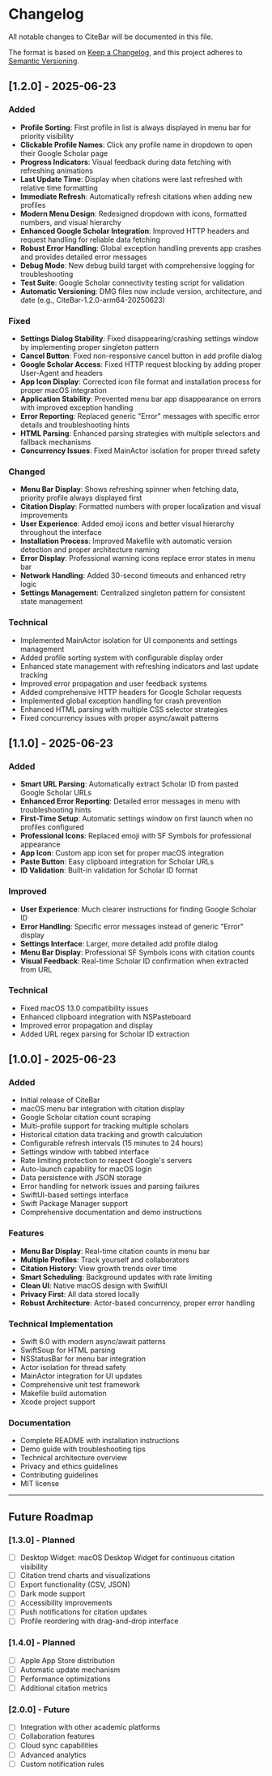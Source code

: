 # Changelog

All notable changes to CiteBar will be documented in this file.

The format is based on [Keep a Changelog](https://keepachangelog.com/en/1.0.0/),
and this project adheres to [Semantic Versioning](https://semver.org/spec/v2.0.0.html).

## [1.2.0] - 2025-06-23

### Added
- **Profile Sorting**: First profile in list is always displayed in menu bar for priority visibility
- **Clickable Profile Names**: Click any profile name in dropdown to open their Google Scholar page
- **Progress Indicators**: Visual feedback during data fetching with refreshing animations
- **Last Update Time**: Display when citations were last refreshed with relative time formatting
- **Immediate Refresh**: Automatically refresh citations when adding new profiles
- **Modern Menu Design**: Redesigned dropdown with icons, formatted numbers, and visual hierarchy
- **Enhanced Google Scholar Integration**: Improved HTTP headers and request handling for reliable data fetching
- **Robust Error Handling**: Global exception handling prevents app crashes and provides detailed error messages
- **Debug Mode**: New debug build target with comprehensive logging for troubleshooting
- **Test Suite**: Google Scholar connectivity testing script for validation
- **Automatic Versioning**: DMG files now include version, architecture, and date (e.g., CiteBar-1.2.0-arm64-20250623)

### Fixed
- **Settings Dialog Stability**: Fixed disappearing/crashing settings window by implementing proper singleton pattern
- **Cancel Button**: Fixed non-responsive cancel button in add profile dialog
- **Google Scholar Access**: Fixed HTTP request blocking by adding proper User-Agent and headers
- **App Icon Display**: Corrected icon file format and installation process for proper macOS integration
- **Application Stability**: Prevented menu bar app disappearance on errors with improved exception handling
- **Error Reporting**: Replaced generic "Error" messages with specific error details and troubleshooting hints
- **HTML Parsing**: Enhanced parsing strategies with multiple selectors and fallback mechanisms
- **Concurrency Issues**: Fixed MainActor isolation for proper thread safety

### Changed
- **Menu Bar Display**: Shows refreshing spinner when fetching data, priority profile always displayed first
- **Citation Display**: Formatted numbers with proper localization and visual improvements
- **User Experience**: Added emoji icons and better visual hierarchy throughout the interface
- **Installation Process**: Improved Makefile with automatic version detection and proper architecture naming
- **Error Display**: Professional warning icons replace error states in menu bar
- **Network Handling**: Added 30-second timeouts and enhanced retry logic
- **Settings Management**: Centralized singleton pattern for consistent state management

### Technical
- Implemented MainActor isolation for UI components and settings management
- Added profile sorting system with configurable display order
- Enhanced state management with refreshing indicators and last update tracking
- Improved error propagation and user feedback systems
- Added comprehensive HTTP headers for Google Scholar requests
- Implemented global exception handling for crash prevention
- Enhanced HTML parsing with multiple CSS selector strategies
- Fixed concurrency issues with proper async/await patterns

## [1.1.0] - 2025-06-23

### Added
- **Smart URL Parsing**: Automatically extract Scholar ID from pasted Google Scholar URLs
- **Enhanced Error Reporting**: Detailed error messages in menu with troubleshooting hints
- **First-Time Setup**: Automatic settings window on first launch when no profiles configured
- **Professional Icons**: Replaced emoji with SF Symbols for professional appearance
- **App Icon**: Custom app icon set for proper macOS integration
- **Paste Button**: Easy clipboard integration for Scholar URLs
- **ID Validation**: Built-in validation for Scholar ID format

### Improved
- **User Experience**: Much clearer instructions for finding Google Scholar ID
- **Error Handling**: Specific error messages instead of generic "Error" display
- **Settings Interface**: Larger, more detailed add profile dialog
- **Menu Bar Display**: Professional SF Symbols icons with citation counts
- **Visual Feedback**: Real-time Scholar ID confirmation when extracted from URL

### Technical
- Fixed macOS 13.0 compatibility issues
- Enhanced clipboard integration with NSPasteboard
- Improved error propagation and display
- Added URL regex parsing for Scholar ID extraction

## [1.0.0] - 2025-06-23

### Added
- Initial release of CiteBar
- macOS menu bar integration with citation display
- Google Scholar citation count scraping
- Multi-profile support for tracking multiple scholars
- Historical citation data tracking and growth calculation
- Configurable refresh intervals (15 minutes to 24 hours)
- Settings window with tabbed interface
- Rate limiting protection to respect Google's servers
- Auto-launch capability for macOS login
- Data persistence with JSON storage
- Error handling for network issues and parsing failures
- SwiftUI-based settings interface
- Swift Package Manager support
- Comprehensive documentation and demo instructions

### Features
- **Menu Bar Display**: Real-time citation counts in menu bar
- **Multiple Profiles**: Track yourself and collaborators
- **Citation History**: View growth trends over time
- **Smart Scheduling**: Background updates with rate limiting
- **Clean UI**: Native macOS design with SwiftUI
- **Privacy First**: All data stored locally
- **Robust Architecture**: Actor-based concurrency, proper error handling

### Technical Implementation
- Swift 6.0 with modern async/await patterns
- SwiftSoup for HTML parsing
- NSStatusBar for menu bar integration
- Actor isolation for thread safety
- MainActor integration for UI updates
- Comprehensive unit test framework
- Makefile build automation
- Xcode project support

### Documentation
- Complete README with installation instructions
- Demo guide with troubleshooting tips
- Technical architecture overview
- Privacy and ethics guidelines
- Contributing guidelines
- MIT license

---

## Future Roadmap

### [1.3.0] - Planned
- [ ] Desktop Widget: macOS Desktop Widget for continuous citation visibility
- [ ] Citation trend charts and visualizations  
- [ ] Export functionality (CSV, JSON)
- [ ] Dark mode support
- [ ] Accessibility improvements
- [ ] Push notifications for citation updates
- [ ] Profile reordering with drag-and-drop interface

### [1.4.0] - Planned
- [ ] Apple App Store distribution
- [ ] Automatic update mechanism
- [ ] Performance optimizations
- [ ] Additional citation metrics

### [2.0.0] - Future
- [ ] Integration with other academic platforms
- [ ] Collaboration features
- [ ] Cloud sync capabilities
- [ ] Advanced analytics
- [ ] Custom notification rules